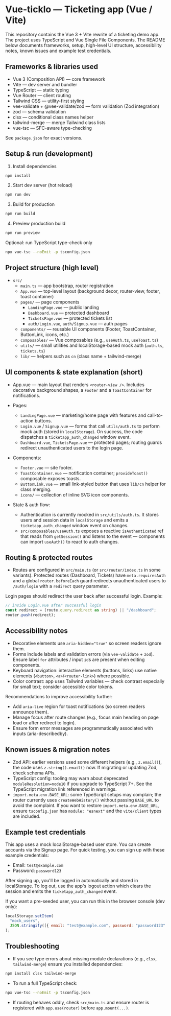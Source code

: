# Vue-ticklo — Ticketing app (Vue / Vite)

This repository contains the Vue 3 + Vite rewrite of a ticketing demo app. The project uses TypeScript and Vue Single File Components. The README below documents frameworks, setup, high-level UI structure, accessibility notes, known issues and example test credentials.

## Frameworks & libraries used

- Vue 3 (Composition API) — core framework
- Vite — dev server and bundler
- TypeScript — static typing
- Vue Router — client routing
- Tailwind CSS — utility-first styling
- vee-validate + @vee-validate/zod — form validation (Zod integration)
- zod — schema validation
- clsx — conditional class names helper
- tailwind-merge — merge Tailwind class lists
- vue-tsc — SFC-aware type-checking

See `package.json` for exact versions.

## Setup & run (development)

1. Install dependencies

```bash
npm install
```

2. Start dev server (hot reload)

```bash
npm run dev
```

3. Build for production

```bash
npm run build
```

4. Preview production build

```bash
npm run preview
```

Optional: run TypeScript type-check only

```bash
npx vue-tsc --noEmit -p tsconfig.json
```

## Project structure (high level)

- `src/`
  - `main.ts` — app bootstrap, router registration
  - `App.vue` — top-level layout (background decor, router-view, footer, toast container)
  - `pages/` — page components
    - `LandingPage.vue` — public landing
    - `Dashboard.vue` — protected dashboard
    - `TicketsPage.vue` — protected tickets list
    - `auth/Login.vue`, `auth/Signup.vue` — auth pages
  - `components/` — reusable UI components (Footer, ToastContainer, ButtonLink, icons, etc.)
  - `composables/` — Vue composables (e.g., `useAuth.ts`, `useToast.ts`)
  - `utils/` — small utilities and localStorage-based mock auth (`auth.ts`, `tickets.ts`)
  - `lib/` — helpers such as `cn` (class name + tailwind-merge)

## UI components & state explanation (short)

- App.vue — main layout that renders `<router-view />`. Includes decorative background shapes, a `Footer` and a `ToastContainer` for notifications.

- Pages:

  - `LandingPage.vue` — marketing/home page with features and call-to-action buttons.
  - `Login.vue` / `Signup.vue` — forms that call `utils/auth.ts` to perform mock auth (stored in `localStorage`). On success, the code dispatches a `ticketapp_auth_changed` window event.
  - `Dashboard.vue`, `TicketsPage.vue` — protected pages; routing guards redirect unauthenticated users to the login page.

- Components:

  - `Footer.vue` — site footer.
  - `ToastContainer.vue` — notification container; `provideToast()` composable exposes toasts.
  - `ButtonLink.vue` — small link-styled button that uses `lib/cn` helper for class merging.
  - `icons/` — collection of inline SVG icon components.

- State & auth flow:
  - Authentication is currently mocked in `src/utils/auth.ts`. It stores users and session data in `localStorage` and emits a `ticketapp_auth_changed` window event on changes.
  - `src/composables/useAuth.ts` exposes a reactive `isAuthenticated` ref that reads from `getSession()` and listens to the event — components can import `useAuth()` to react to auth changes.


## Routing & protected routes

- Routes are configured in `src/main.ts` (or `src/router/index.ts` in some variants). Protected routes (Dashboard, Tickets) have `meta.requiresAuth` and a global `router.beforeEach` guard redirects unauthenticated users to `/auth/login` with a `redirect` query parameter.

Login pages should redirect the user back after successful login. Example:

```ts
// inside Login.vue after successful login
const redirect = (route.query.redirect as string) || "/dashboard";
router.push(redirect);
```

## Accessibility notes

- Decorative elements use `aria-hidden="true"` so screen readers ignore them.
- Forms include labels and validation errors (via `vee-validate` + `zod`). Ensure label `for` attributes / input `id`s are present when editing components.
- Keyboard navigation: interactive elements (buttons, links) use native elements (`<button>`, `<a>`/`<router-link>`) where possible.
- Color contrast: app uses Tailwind variables — check contrast especially for small text; consider accessible color tokens.

Recommendations to improve accessibility further:

- Add `aria-live` region for toast notifications (so screen readers announce them).
- Manage focus after route changes (e.g., focus main heading on page load or after redirect to login).
- Ensure form error messages are programmatically associated with inputs (aria-describedby).

## Known issues & migration notes

- Zod API: earlier versions used some different helpers (e.g., `z.email()`), the code uses `z.string().email()` now. If migrating or updating Zod, check schema APIs.
- TypeScript config: tooling may warn about deprecated `moduleResolution=node10` if you upgrade to TypeScript 7+. See the TypeScript migration link referenced in warnings.
- `import.meta.env.BASE_URL`: some TypeScript setups may complain; the router currently uses `createWebHistory()` without passing `BASE_URL` to avoid the complaint. If you want to restore `import.meta.env.BASE_URL`, ensure `tsconfig.json` has `module: "esnext"` and the `vite/client` types are included.


## Example test credentials

This app uses a mock localStorage-based user store. You can create accounts via the Signup page. For quick testing, you can sign up with these example credentials:

- Email: `test@example.com`
- Password: `password123`

After signing up, you'll be logged in automatically and stored in localStorage. To log out, use the app's logout action which clears the session and emits the `ticketapp_auth_changed` event.

If you want a pre-seeded user, you can run this in the browser console (dev only):

```js
localStorage.setItem(
  "mock_users",
  JSON.stringify([{ email: "test@example.com", password: "password123" }])
);
```

## Troubleshooting

- If you see type errors about missing module declarations (e.g., `clsx`, `tailwind-merge`) ensure you installed dependencies:

```bash
npm install clsx tailwind-merge
```

- To run a full TypeScript check:

```bash
npx vue-tsc --noEmit -p tsconfig.json
```

- If routing behaves oddly, check `src/main.ts` and ensure router is registered with `app.use(router)` before `app.mount(...)`.


